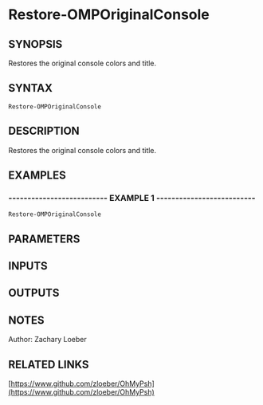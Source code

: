﻿---
external help file: OhMyPsh-help.xml
Module Name: OhMyPsh
online version: https://www.github.com/zloeber/OhMyPsh
schema: 2.0.0
---

# Restore-OMPOriginalConsole

## SYNOPSIS
Restores the original console colors and title.

## SYNTAX

```
Restore-OMPOriginalConsole
```

## DESCRIPTION
Restores the original console colors and title.

## EXAMPLES

### -------------------------- EXAMPLE 1 --------------------------
```
Restore-OMPOriginalConsole
```

## PARAMETERS

## INPUTS

## OUTPUTS

## NOTES
Author: Zachary Loeber

## RELATED LINKS

[https://www.github.com/zloeber/OhMyPsh](https://www.github.com/zloeber/OhMyPsh)

